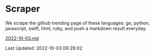 # Scraper

We scrape the github trending page of these languages: go, python, javascript, swift, html, ruby, and push a markdown result everyday.

[2022-10-03.md](https://github.com/henson/Scraper/blob/master/2022-10-03.md)

Last Updated: 2022-10-03 09:28:02